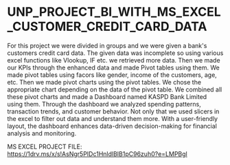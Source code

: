 # UNP_PROJECT_BI_WITH_MS_EXCEL_CUSTOMER_CREDIT_CARD_DATA

For this project we were divided in groups and we were given a bank's customers credit card data. 
The given data was incomplete so using various excel functions like Vlookup, IF etc. we retrieved more data. 
Then we made our KPIs through the enhanced data and made Pivot tables using them.
We made pivot tables using facors like gender, income of the customers, age, etc. 
Then we made pivot charts using the pivot tables. We chose the appropriate chart depending on the data of the pivot table.
We combined all these pivot charts and made a Dashboard named KASPD Bank Limited using them.
Through the dashboard we analyzed spending patterns, transaction trends, and customer behavior. 
Not only that we used slicers in the excel to filter out data and understand them more.
With a user-friendly layout, the dashboard enhances data-driven decision-making for financial analysis and monitoring.

MS EXCEL PROJECT FILE: https://1drv.ms/x/s!AsNgr5PIDc1HnldlBIB1pC96zuh0?e=LMPBgl

